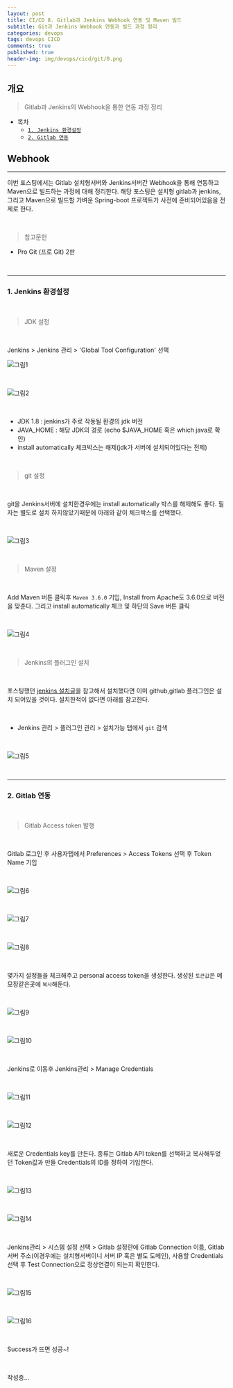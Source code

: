 ```yaml
---
layout: post
title: CI/CD 8. Gitlab과 Jenkins Webhook 연동 및 Maven 빌드
subtitle: Git과 Jenkins Webhook 연동과 빌드 과정 정리
categories: devops
tags: devops CICD
comments: true
published: true
header-img: img/devops/cicd/git/0.png
---
```



## 개요
> Gitlab과 Jenkins의 Webhook을 통한 연동 과정 정리
  
- 목차
	- [`1. Jenkins 환경설정`](#1.-Jenkins-환경설정)
	- [`2. Gitlab 연동`](#2.-Gitlab-연동)
  
## Webhook
---
이번 포스팅에서는 Gitlab 설치형서버와 Jenkins서버간 Webhook을 통해 연동하고 Maven으로 빌드하는 과정에 대해 정리한다. 해당 포스팅은 설치형 gitlab과 jenkins, 그리고 Maven으로 빌드할 가벼운 Spring-boot 프로젝트가 사전에 준비되어있음을 전제로 한다.


<br>

> 참고문헌

- Pro Git (프로 Git) 2판

<br>

---

### **1. Jenkins 환경설정**

<br>

> JDK 설정

<br>

Jenkins > Jenkins 관리 > 'Global Tool Configuration' 선택

![그림1](/assets/img/devops/cicd/webhook/2.png)

<br>

![그림2](/assets/img/devops/cicd/webhook/3.png)

<br>

- JDK 1.8 : jenkins가 주로 작동될 환경의 jdk 버전
- JAVA_HOME : 해당 JDK의 경로 (echo $JAVA_HOME 혹은 which java로 확인)
- install automatically 체크박스는 해제(jdk가 서버에 설치되어있다는 전제)

<br>

> git 설정

<br>

git을 Jenkins서버에 설치한경우에는 install automatically 박스를 해제해도 좋다. 필자는 별도로 설치 하지않았기때문에 아래와 같이 체크박스를 선택했다.

<br>

![그림3](/assets/img/devops/cicd/webhook/4.png)

<br>

> Maven 설정

<br>

Add Maven 버튼 클릭후 `Maven 3.6.0` 기입, Install from Apache도 3.6.0으로 버전을 맞춘다. 그리고 install automatically 체크 및 하단의 Save 버튼 클릭

<br>

![그림4](/assets/img/devops/cicd/webhook/5.png)

<br>


> Jenkins의 플러그인 설치

<br>

포스팅했던 [jenkins 설치글](#https://zunoxi.github.io/devops/2020/12/16/infra-linux-jenkins-_install/)을 참고해서 설치했다면 이미 github,gitlab 플러그인은 설치 되어있을 것이다. 설치한적이 없다면 아래를 참고한다.

<br>

- Jenkins 관리 > 플러그인 관리 > 설치가능 탭에서 `git` 검색

<br>

![그림5](/assets/img/devops/cicd/webhook/1.png)

<br>

---

### **2. Gitlab 연동**

<br>

> Gitlab Access token 발행

<br>

Gitlab 로그인 후 사용자탭에서 Preferences > Access Tokens 선택 후 Token Name 기입

<br>

![그림6](/assets/img/devops/cicd/webhook/6.png)

<br>

![그림7](/assets/img/devops/cicd/webhook/7.png)

<br>

![그림8](/assets/img/devops/cicd/webhook/8.png)

<br>

몇가지 설정들을 체크해주고 personal access token을 생성한다. 생성된 `토큰값`은 메모장같은곳에 `복사`해둔다.

<br>

![그림9](/assets/img/devops/cicd/webhook/9.png)

<br>

![그림10](/assets/img/devops/cicd/webhook/10.png)

<br>

Jenkins로 이동후 Jenkins관리 > Manage Credentials

<br>

![그림11](/assets/img/devops/cicd/webhook/11.png)

<br>

![그림12](/assets/img/devops/cicd/webhook/12.png)

<br>

새로운 Credentials key를 만든다. 종류는 Gitlab API token를 선택하고 복사해두었던 Token값과 만들 Credentials의 ID를 정하여 기입한다. 

<br>

![그림13](/assets/img/devops/cicd/webhook/13.png)

<br>

![그림14](/assets/img/devops/cicd/webhook/14.png)

<br>

Jenkins관리 > 시스템 설정 선택 > Gitlab 설정란에 Gitlab Connection 이름, Gitlab서버 주소(이경우에는 설치형서버이니 서버 IP 혹은 별도 도메인), 사용할 Credentials 선택 후 Test Connection으로 정상연결이 되는지 확인한다.

<br>

![그림15](/assets/img/devops/cicd/webhook/15.png)

<br>

![그림16](/assets/img/devops/cicd/webhook/16.png)

<br>

Success가 뜨면 성공~!

<br>

작성중...